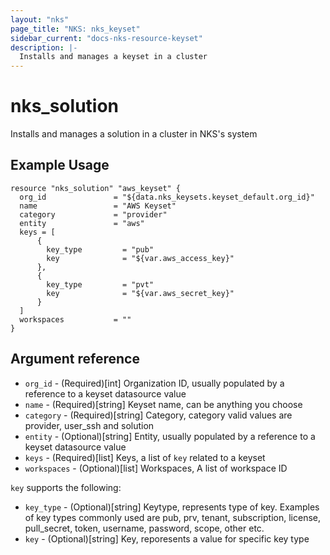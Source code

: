 ```yaml
---
layout: "nks"
page_title: "NKS: nks_keyset"
sidebar_current: "docs-nks-resource-keyset"
description: |-
  Installs and manages a keyset in a cluster
---
```


# nks\_solution

Installs and manages a solution in a cluster in NKS's system

## Example Usage

```hcl
resource "nks_solution" "aws_keyset" {
  org_id               = "${data.nks_keysets.keyset_default.org_id}"
  name                 = "AWS Keyset"
  category             = "provider"
  entity               = "aws"
  keys = [
      {
        key_type         = "pub"
        key              = "${var.aws_access_key}"
      },
      {
        key_type         = "pvt"
        key              = "${var.aws_secret_key}"
      }
  ]
  workspaces           = ""
}
```

## Argument reference

* `org_id` - (Required)[int] Organization ID, usually populated by a reference to a keyset datasource value
* `name` - (Required)[string] Keyset name, can be anything you choose
* `category` - (Required)[string] Category, category valid values are provider, user_ssh and solution
* `entity` - (Optional)[string] Entity, usually populated by a reference to a keyset datasource value
* `keys` - (Required)[list] Keys, a list of `key` related to a keyset
* `workspaces` - (Optional)[list] Workspaces, A list of workspace ID

`key` supports the following:
* `key_type` - (Optional)[string] Keytype, represents type of key. Examples of key types commonly used are pub, prv, tenant, subscription, license, pull_secret, token, username, password, scope, other etc.
* `key` - (Optional)[string] Key, reporesents a value for specific key type